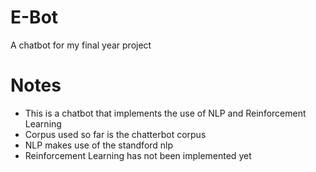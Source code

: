 # E-Bot
A chatbot for my final year project

# Notes
- This is a chatbot that implements the use of NLP and Reinforcement Learning
- Corpus used so far is the chatterbot corpus
- NLP makes use of the standford nlp
- Reinforcement Learning has not been implemented yet 


